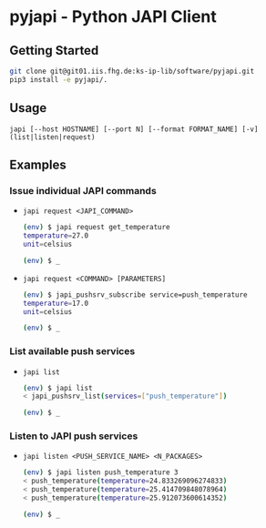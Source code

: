 # pyjapi - Python JAPI Client

## Getting Started

```sh
git clone git@git01.iis.fhg.de:ks-ip-lib/software/pyjapi.git
pip3 install -e pyjapi/.
```

## Usage

`japi [--host HOSTNAME] [--port N] [--format FORMAT_NAME] [-v] (list|listen|request)`

## Examples

### Issue individual JAPI commands

- `japi request <JAPI_COMMAND>`

    ```sh
    (env) $ japi request get_temperature
    temperature=27.0
    unit=celsius

    (env) $ _
    ```

- `japi request <COMMAND> [PARAMETERS]`

    ```sh
    (env) $ japi_pushsrv_subscribe service=push_temperature
    temperature=17.0
    unit=celsius

    (env) $ _
    ```

### List available push services

- `japi list`

    ```sh
    (env) $ japi list                                                                           -2-
    < japi_pushsrv_list(services=["push_temperature"])

    (env) $ _
    ```

### Listen to JAPI push services

- `japi listen <PUSH_SERVICE_NAME> <N_PACKAGES>`

    ```sh
    (env) $ japi listen push_temperature 3
    < push_temperature(temperature=24.833269096274833)
    < push_temperature(temperature=25.414709848078964)
    < push_temperature(temperature=25.912073600614352)

    (env) $ _
    ```
